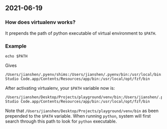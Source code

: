 
## 2021-06-19

### How does virtualenv works?
It prepends the path of python executable of virtual environment to `$PATH`.

### Example
```
echo $PATH
```
Gives

```
/Users/jianshen/.pyenv/shims:/Users/jianshen/.pyenv/bin:/usr/local/bin:/usr/bin:/bin:/usr/sbin:/sbin:/Applications/Visual Studio Code.app/Contents/Resources/app/bin:/usr/local/opt/fzf/bin
```

After activating virtualenv, your `$PATH` variable now is:
```
/Users/jianshen/Desktop/Projects/playground/venv/bin:/Users/jianshen/.pyenv/shims:/Users/jianshen/.pyenv/bin:/usr/local/bin:/usr/bin:/bin:/usr/sbin:/sbin:/Applications/Visual Studio Code.app/Contents/Resources/app/bin:/usr/local/opt/fzf/bin
```

Note that `/Users/jianshen/Desktop/Projects/playground/venv/bin` as been prepended to the `$PATH` variable. When running `python`, system will
first search through this path to look for `python` executable.
